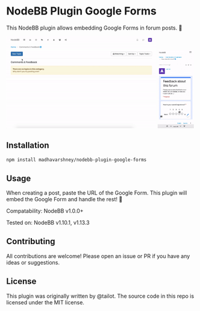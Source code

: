 # NodeBB Plugin Google Forms

This NodeBB plugin allows embedding Google Forms in forum posts. 📝

<p>
    <img width="79%" src="docs/demo.gif" alt="Demo of Google Forms plugin for NodeBB on desktop" />
    <img width="19%" src="docs/demo-mobile.gif" alt="Demo of Google Forms plugin for NodeBB on mobile" />
</p>

## Installation

```
npm install madhavarshney/nodebb-plugin-google-forms
```

## Usage

When creating a post, paste the URL of the Google Form. This plugin will embed the Google Form and handle the rest! 🎉

Compatability: NodeBB v1.0.0+

Tested on: NodeBB v1.10.1, v1.13.3

## Contributing

All contributions are welcome! Please open an issue or PR if you have any ideas or suggestions.

## License

This plugin was originally written by @tailot. The source code in this repo is licensed under the MIT license.
